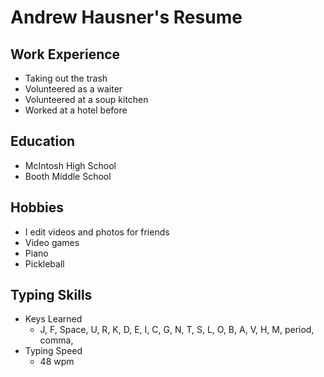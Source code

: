 # Andrew Hausner's Resume



## Work Experience 
- Taking out the trash
- Volunteered as a waiter
- Volunteered at a soup kitchen
- Worked at a hotel before



## Education
- McIntosh High School
- Booth Middle School


## Hobbies
- I edit videos and photos for friends
- Video games
- Piano
- Pickleball


## Typing Skills
- Keys Learned
  - J, F, Space, U, R, K, D, E, I, C, G, N, T, S, L, O, B, A, V, H, M, period, comma, 
- Typing Speed
  - 48 wpm
